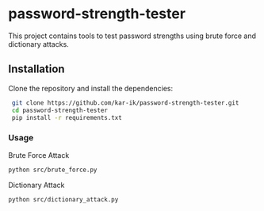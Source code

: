 # password-strength-tester

This project contains tools to test password strengths using brute force and dictionary attacks.

## Installation

Clone the repository and install the dependencies:

```bash
 git clone https://github.com/kar-ik/password-strength-tester.git
 cd password-strength-tester
 pip install -r requirements.txt

```
### Usage

Brute Force Attack
```bash
python src/brute_force.py

```
Dictionary Attack
```bash
python src/dictionary_attack.py

